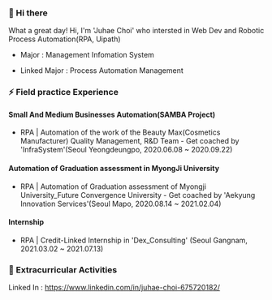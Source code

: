 ### 👋 Hi there 

What a great day! Hi, I'm 'Juhae Choi' who intersted in Web Dev and Robotic Process Automation(RPA, Uipath)

- Major : Management Infomation System

- Linked Major : Process Automation Management


### ⚡ Field practice Experience

#### Small And Medium Businesses Automation(SAMBA Project)

- RPA | Automation of the work of the Beauty Max(Cosmetics Manufacturer) Quality Management, R&D Team - Get coached by 'InfraSystem'(Seoul Yeongdeungpo, 2020.06.08 ~ 2020.09.22)

#### Automation of Graduation assessment in MyongJi University

- RPA | Automation of Graduation assessment of Myongji University_Future Convergence University - Get coached by 'Aekyung Innovation Services'(Seoul Mapo, 2020.08.14 ~ 2021.02.04)

#### Internship

- RPA | Credit-Linked Internship in 'Dex_Consulting' (Seoul Gangnam, 2021.03.02 ~ 2021.07.13)


### 👯 Extracurricular Activities

Linked In : https://www.linkedin.com/in/juhae-choi-675720182/

<!--
**JuHaeChoi/JuHaeChoi** is a ✨ _special_ ✨ repository because its `README.md` (this file) appears on your GitHub profile.











Here are some ideas to get you started:

- 🔭 I’m currently working on ...
- 🌱 I’m currently learning ...
- 👯 I’m looking to collaborate on ...
- 🤔 I’m looking for help with ...
- 💬 Ask me about ...
- 📫 How to reach me: ...
- 😄 Pronouns: ...
- ⚡ Fun fact: ...
-->
